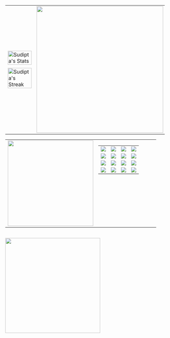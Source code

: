 
<table style="border-collapse: collapse; border: none; width: 100%;">
  <tr style="border: none;">
    <td style="border: none; width: 50%;">
      <img src="https://github-readme-stats.vercel.app/api?username=sudiptasarkar011&theme=tokyonight&show_icons=true&hide_border=true&count_private=true" alt="Sudipta's Stats" width="100%">
      <br>
      <img src="https://github-readme-streak-stats.herokuapp.com/?user=sudiptasarkar011&theme=tokyonight&hide_border=true" alt="Sudipta's Streak" width="100%" style="margin-top: 10px;">
    </td>
    <td style="border: none; width: 50%;">
      <img src="https://i.pinimg.com/736x/d9/b1/8a/d9b18ab85eec2b126ca64aa5501e349e.jpg" height="400">
    </td>
  </tr>
</table>

<div align="center">
  <table width="100%">
    <tr>
      <td width="60%" align="center" valign="top">
        <img src="https://github-readme-stats.vercel.app/api/top-langs/?username=sudiptasarkar011&theme=tokyonight&show_icons=true&hide_border=true&count_private=true&layout=compact" height="270">
      </td>
      <td width="40%" align="center" valign="top">
        <table>
          <tr>
            <td align="center"><img src="https://skillicons.dev/icons?i=flask" /></td>
            <td align="center"><img src="https://skillicons.dev/icons?i=androidstudio" /></td>
            <td align="center"><img src="https://skillicons.dev/icons?i=figma" /></td>
            <td align="center"><img src="https://skillicons.dev/icons?i=firebase" /></td>
          </tr>
          <tr>
            <td align="center"><img src="https://skillicons.dev/icons?i=anaconda" /></td>
            <td align="center"><img src="https://skillicons.dev/icons?i=html" /></td>
            <td align="center"><img src="https://skillicons.dev/icons?i=python" /></td>
            <td align="center"><img src="https://skillicons.dev/icons?i=javascript" /></td>
          </tr>
          <tr>
            <td align="center"><img src="https://skillicons.dev/icons?i=c" /></td>
            <td align="center"><img src="https://skillicons.dev/icons?i=mysql" /></td>
            <td align="center"><img src="https://skillicons.dev/icons?i=css" /></td>
            <td align="center"><img src="https://skillicons.dev/icons?i=github" /></td>
          </tr>
          <tr>
            <td align="center"><img src="https://skillicons.dev/icons?i=vscode" /></td>
            <td align="center"><img src="https://skillicons.dev/icons?i=java" /></td>
            <td align="center"><img src="https://skillicons.dev/icons?i=kotlin" /></td>
            <td align="center"><img src="https://skillicons.dev/icons?i=gradle" /></td>
          </tr></table>
      </td>
    </tr>
  </table>
</div> <br/>
<!-- Activity Graph -->
<a href="https://github.com/Wahid7852">
<img height=300 src="https://github-readme-activity-graph.vercel.app/graph?username=sudiptasarkar011&bg_color=1A1B27&color=BF91F3&line=38BDAE&point=70A5FD&area_color=BF91F3&border_radius=22.5&title_color=70A5FD&border_radius=22px%22"/>
</a><br/>
